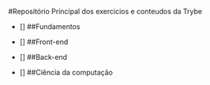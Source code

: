 #Repositório Principal dos exercicios e conteudos da Trybe

- [] ##Fundamentos

- [] ##Front-end

- [] ##Back-end

- [] ##Ciência da computação

